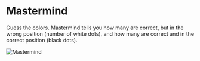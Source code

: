 # Mastermind

Guess the colors.  Mastermind tells you how many are correct, but in the wrong
position (number of white dots), and how many are correct and in the correct
position (black dots).

![Mastermind](https://github.com/InvaderZim62/Mastermind/assets/34785252/affa9935-3b41-4fc8-a800-ef9b318aea70)
